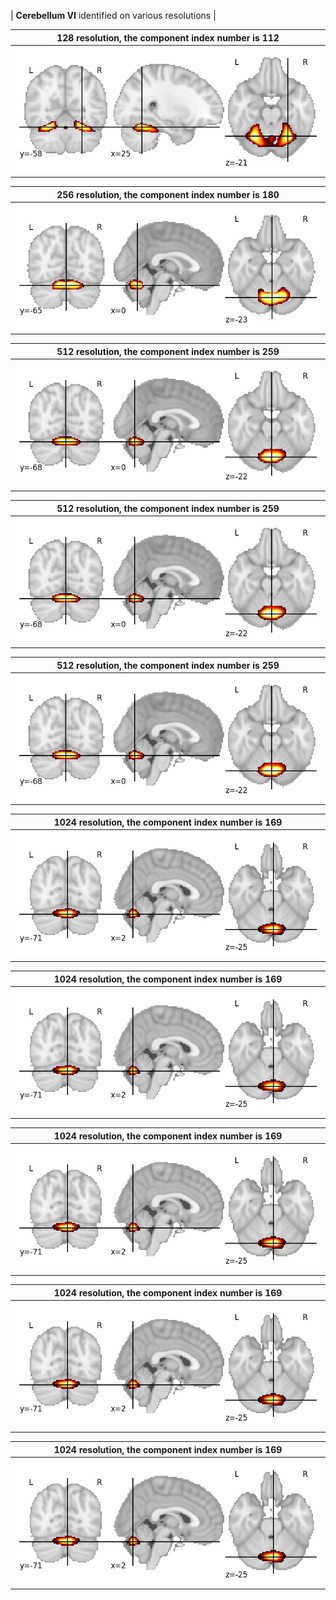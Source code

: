 


| **Cerebellum VI** identified on various resolutions |

| 128 resolution, the component index number is 112|  
|:---:|  
| ![Component 128](../128/final/112.jpg "From component 128: Cerebellum VI") |

| 256 resolution, the component index number is 180|  
|:---:|  
| ![Component 256](../256/final/180.jpg "From component 256: Cerebellum VI") |

| 512 resolution, the component index number is 259|  
|:---:|  
| ![Component 512](../512/final/259.jpg "From component 512: Cerebellum VI") |

| 512 resolution, the component index number is 259|  
|:---:|  
| ![Component 512](../512/final/259.jpg "From component 512: Cerebellum VI") |

| 512 resolution, the component index number is 259|  
|:---:|  
| ![Component 512](../512/final/259.jpg "From component 512: Cerebellum VI") |

| 1024 resolution, the component index number is 169|  
|:---:|  
| ![Component 1024](../1024/final/169.jpg "From component 1024: Cerebellum VI") |

| 1024 resolution, the component index number is 169|  
|:---:|  
| ![Component 1024](../1024/final/169.jpg "From component 1024: Cerebellum VI") |

| 1024 resolution, the component index number is 169|  
|:---:|  
| ![Component 1024](../1024/final/169.jpg "From component 1024: Cerebellum VI") |

| 1024 resolution, the component index number is 169|  
|:---:|  
| ![Component 1024](../1024/final/169.jpg "From component 1024: Cerebellum VI") |

| 1024 resolution, the component index number is 169|  
|:---:|  
| ![Component 1024](../1024/final/169.jpg "From component 1024: Cerebellum VI") |